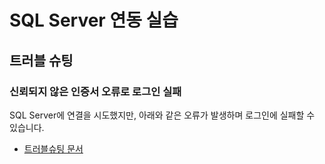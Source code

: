 # SQL Server 연동 실습

## 트러블 슈팅

### 신뢰되지 않은 인증서 오류로 로그인 실패

SQL Server에 연결을 시도했지만, 아래와 같은 오류가 발생하며 로그인에 실패할 수 있습니다.

- [트러블슈팅 문서](./troubleshooting.md)
